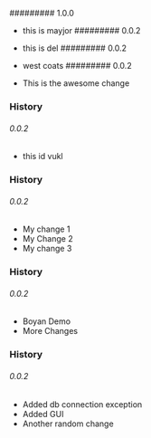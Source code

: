 ######### 1.0.0

* this is mayjor
######### 0.0.2

* this is del
######### 0.0.2

* west coats
######### 0.0.2

* This is the awesome change
### History
###### 0.0.2

* this id vukl
### History
###### 0.0.2

* My change 1
* My Change 2
* My change 3
### History
###### 0.0.2

* Boyan Demo
* More Changes
### History
###### 0.0.2

* Added db connection exception
* Added GUI
* Another random change
